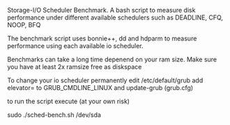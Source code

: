 Storage-I/O Scheduler Benchmark. 
A bash script to measure disk performance under 
different available schedulers such as DEADLINE, CFQ, NOOP, BFQ

The benchmark script uses bonnie++, dd and hdparm to 
measure performance using each available io scheduler.

Benchmarks can take a long time depenend on your ram size.
Make sure you have at least 2x ramsize free as diskspace

To change your io scheduler permanently edit 
/etc/default/grub add elevator= to GRUB_CMDLINE_LINUX
and update-grub (grub.cfg)

to run the script execute (at your own risk)

sudo ./sched-bench.sh /dev/sda

